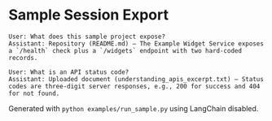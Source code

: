 ﻿# Sample Session Export

```
User: What does this sample project expose?
Assistant: Repository (README.md) — The Example Widget Service exposes a `/health` check plus a `/widgets` endpoint with two hard-coded records.

User: What is an API status code?
Assistant: Uploaded document (understanding_apis_excerpt.txt) — Status codes are three-digit server responses, e.g., 200 for success and 404 for not found.
```

Generated with `python examples/run_sample.py` using LangChain disabled.
